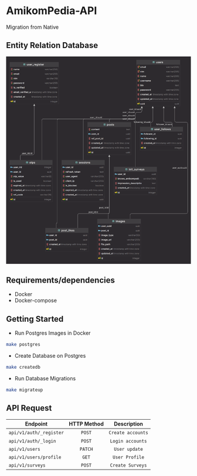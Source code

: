 # AmikomPedia-API
Migration from Native

## Entity Relation Database
![erd-amikompedia](erd-amikompedia.png)

## Requirements/dependencies
- Docker
- Docker-compose

## Getting Started

- Run Postgres Images in Docker

```sh
make postgres
```

- Create Database on Postgres

```sh
make createdb
```

- Run Database Migrations

```sh
make migrateup
```


## API Request

| Endpoint                | HTTP Method |    Description    |
|-------------------------|:-----------:|:-----------------:|
| `api/v1/auth/_register` |   `POST`    | `Create accounts` |
| `api/v1/auth/_login`    |   `POST`    | `Login accounts`  |
| `api/v1/users`          |   `PATCH`   |   `User update`   |
| `api/v1/users/profile`  |    `GET`    |  `User Profile`   |
| `api/v1/surveys`        |   `POST`    | `Create Surveys`  |

